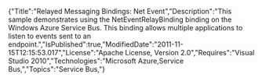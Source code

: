 {"Title":"Relayed Messaging Bindings: Net Event","Description":"This sample demonstrates using the NetEventRelayBinding binding on the Windows Azure Service Bus. This binding allows multiple applications to listen to events sent to an endpoint.","IsPublished":true,"ModifiedDate":"2011-11-15T12:15:53.017","License":"Apache License, Version 2.0","Requires":"Visual Studio 2010","Technologies":"Microsoft Azure,Service Bus,","Topics":"Service Bus,"}